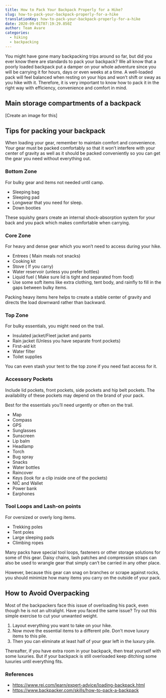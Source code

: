```yaml
---
title: How to Pack Your Backpack Properly for a Hike?
slug: how-to-pack-your-backpack-properly-for-a-hike
translationKey: how-to-pack-your-backpack-properly-for-a-hike
date: 2020-09-01T07:19:29.850Z
author: Team Avare
categories:
  - hiking
  - backpacking
---
```

You might have gone many backpacking trips around so far, but did you ever know there are standards to pack your backpack? We all know that a poorly loaded backpack put a damper on your whole adventure since you will be carrying it for hours, days or even weeks at a time. A well-loaded pack will feel balanced when resting on your hips and won’t shift or sway as you hike with it. Therefore, it is very important to know how to pack it in the right way with efficiency, convenience and comfort in mind.

## Main storage compartments of a backpack

\[Create an image for this]

## Tips for packing your backpack

When loading your gear, remember to maintain comfort and convenience. Your gear must be packed comfortably so that it won’t interfere with your center of gravity as well as it should be packed conveniently so you can get the gear you need without everything out.

### Bottom Zone

For bulky gear and items not needed until camp.

* Sleeping bag
* Sleeping pad
* Longwear that you need for sleep.
* Down booties

These squishy gears create an internal shock-absorption system for your back and you pack which makes comfortable when carrying.

### Core Zone

For heavy and dense gear which you won’t need to access during your hike.

* Entrees ( Main meals not snacks)
* Cooking kit
* Stove ( If you carry)
* Water reservoir (unless you prefer bottles)
* Liquid fuel ( Make sure lid is tight and separated from food)
* Use some soft items like extra clothing, tent body, and rainfly to fill in the gaps between bulky items.

Packing heavy items here helps to create a stable center of gravity and directs the load downward rather than backward.

### Top Zone

For bulky essentials, you might need on the trail.

* Insulated jacket/Fleet jacket and pants
* Rain jacket (Unless you have separate front pockets)
* First-aid kit
* Water filter
* Toilet supplies

You can even stash your tent to the top zone if you need fast access for it.

### Accessory Pockets

Include lid pockets, front pockets, side pockets and hip belt pockets. The availability of these pockets may depend on the brand of your pack.

Best for the essentials you’ll need urgently or often on the trail.

* Map
* Compass
* GPS
* Sunglasses
* Sunscreen
* Lip balm
* Headlamp
* Torch
* Bug spray
* Snacks
* Water bottles
* Raincover
* Keys (look for a clip inside one of the pockets)
* NIC and Wallet
* Power bank
* Earphones

### Tool Loops and Lash-on points

For oversized or overly long items.

* Trekking poles
* Tent poles
* Large sleeping pads
* Climbing ropes



Many packs have special tool loops, fasteners or other storage solutions for some of this gear. Daisy chains, lash patches and compression straps can also be used to wrangle gear that simply can’t be carried in any other place.

However, because this gear can snag on branches or scrape against rocks, you should minimize how many items you carry on the outside of your pack.

## How to Avoid Overpacking

Most of the backpackers face this issue of overloading his pack, even though he is not an ultralight. Have you faced the same issue? Try out this simple exercise to cut your unwanted weight.

1. Layout everything you want to take on your hike.
2. Now move the essential items to a different pile. Don’t move luxury items to this pile.
3. Then you can eliminate at least half of your gear left in the luxury pile.

Thereafter, if you have extra room in your backpack, then treat yourself with some luxuries. But if your backpack is still overloaded keep ditching some luxuries until everything fits.

### References

* <https://www.rei.com/learn/expert-advice/loading-backpack.html>
* <https://www.backpacker.com/skills/how-to-pack-a-backpack>